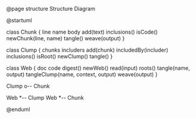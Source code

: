 @page structure Structure Diagram

@startuml

class Chunk {
  line
  name
  body
  add(text)
  inclusions()
  isCode()
  newChunk(line, name)
  tangle()
  weave(output)
}

class Clump {
  chunks
  includers
  add(chunk)
  includedBy(includer)
  inclusions()
  isRoot()
  newClump()
  tangle()
}

class Web {
  doc
  code
  digest()
  newWeb()
  read(input)
  roots()
  tangle(name, output)
  tangleClump(name, context, output)
  weave(output)
}

Clump o-- Chunk

Web *-- Clump 
Web *-- Chunk

@enduml
